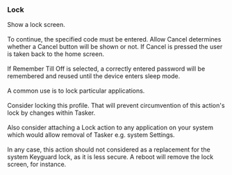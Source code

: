 ### Lock

Show a lock screen.\
\
To continue, the specified code must be entered. Allow Cancel determines
whether a Cancel button will be shown or not. If Cancel is pressed the
user is taken back to the home screen.\
\
If Remember Till Off is selected, a correctly entered password will be
remembered and reused until the device enters sleep mode.\
\
A common use is to lock particular applications.\
\
Consider locking this profile. That will prevent circumvention of this
action\'s lock by changes within Tasker.\
\
Also consider attaching a Lock action to any application on your system
which would allow removal of Tasker e.g. system Settings.\
\
In any case, this action should not considered as a replacement for the
system Keyguard lock, as it is less secure. A reboot will remove the
lock screen, for instance.
